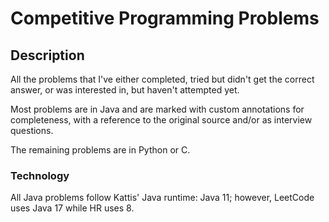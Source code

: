 # Competitive Programming Problems

## Description
All the problems that I've either completed, tried but didn't get the correct answer, or was interested in, but haven't attempted yet.

Most problems are in Java and are marked with custom annotations for completeness, with a reference to the original source and/or as interview questions.

The remaining problems are in Python or C.

### Technology
All Java problems follow Kattis' Java runtime: Java 11; however, LeetCode uses Java 17 while HR uses 8.
